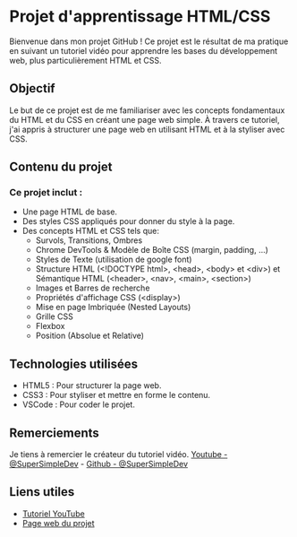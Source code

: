 # Projet d'apprentissage HTML/CSS
Bienvenue dans mon projet GitHub ! Ce projet est le résultat de ma pratique en suivant un tutoriel vidéo pour apprendre les bases du développement web, plus particulièrement HTML et CSS.

## Objectif
Le but de ce projet est de me familiariser avec les concepts fondamentaux du HTML et du CSS en créant une page web simple. À travers ce tutoriel, j'ai appris à structurer une page web en utilisant HTML et à la styliser avec CSS.

## Contenu du projet
### Ce projet inclut :
- Une page HTML de base.
- Des styles CSS appliqués pour donner du style à la page.
- Des concepts HTML et CSS tels que:
    - Survols, Transitions, Ombres
    - Chrome DevTools & Modèle de Boîte CSS (margin, padding, ...)
    - Styles de Texte (utilisation de google font)
    - Structure HTML (&lt;!DOCTYPE html&gt;, &lt;head&gt;, &lt;body&gt; et &lt;div&gt;) et Sémantique HTML (&lt;header&gt;, &lt;nav&gt;, &lt;main&gt;, &lt;section&gt;)
    - Images et Barres de recherche
    - Propriétés d'affichage CSS (&lt;display&gt;)
    - Mise en page Imbriquée (Nested Layouts)
    - Grille CSS
    - Flexbox
    - Position (Absolue et Relative)

## Technologies utilisées
- HTML5 : Pour structurer la page web.
- CSS3 : Pour styliser et mettre en forme le contenu.
- VSCode : Pour coder le projet.

## Remerciements
Je tiens à remercier le créateur du tutoriel vidéo.
[Youtube - @SuperSimpleDev](https://www.youtube.com/@SuperSimpleDev) - [Github - @SuperSimpleDev](https://github.com/SuperSimpleDev)

## Liens utiles
- [Tutoriel YouTube](https://www.youtube.com/watch?v=G3e-cpL7ofc&ab_channel=SuperSimpleDev)
- [Page web du projet](https://yetanotherlea.github.io/supersimpledev-project/)

